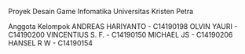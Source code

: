 Proyek Desain Game
Infomatika
Universitas Kristen Petra

Anggota Kelompok
ANDREAS HARIYANTO - C14190198
OLVIN YAURI - C14190200
VINCENTIUS S. F. - C14190150
MICHAEL JS - C14190206
HANSEL R W - C14190154
